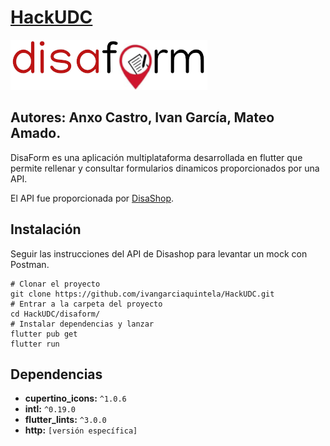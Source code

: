# [HackUDC](https://hackudc.gpul.org/)


![](/disaform/assets/disaform_bg.png)
## Autores: Anxo Castro, Ivan García, Mateo Amado.

DisaForm es una aplicación multiplataforma desarrollada en flutter que permite rellenar y consultar formularios dinamicos proporcionados por una API.

El API fue proporcionada por [DisaShop](https://github.com/Disashop/hackudc24). 

## Instalación

Seguir las instrucciones del API de Disashop para levantar un mock con Postman. 

```shell
# Clonar el proyecto
git clone https://github.com/ivangarciaquintela/HackUDC.git
# Entrar a la carpeta del proyecto
cd HackUDC/disaform/
# Instalar dependencias y lanzar
flutter pub get
flutter run
```


## Dependencias

- **cupertino_icons:** `^1.0.6`
- **intl:** `^0.19.0`
- **flutter_lints:** `^3.0.0`
- **http:** `[versión específica]`